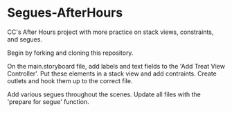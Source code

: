 # Segues-AfterHours
CC's After Hours project with more practice on stack views, constraints, and segues. 

Begin by forking and cloning this repository. 

On the main.storyboard file, add labels and text fields to the 'Add Treat View Controller'.
Put these elements in a stack view and add contraints.
Create outlets and hook them up to the correct file.

Add various segues throughout the scenes. 
Update all files with the 'prepare for segue' function. 

